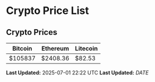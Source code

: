 # Crypto Price List

## Crypto Prices
| Bitcoin | Ethereum | Litecoin |
| ------- | -------- | -------- |
| $105837 | $2408.36 | $82.53 |
**Last Updated:** 2025-07-01 22:22 UTC
**Last Updated:** $DATE$
